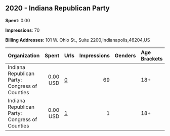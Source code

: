 ## 2020 - Indiana Republican Party 
**Spent**: 0.00

**Impressions**: 70

**Billing Addresses**: 101 W. Ohio St., Suite 2200,Indianapolis,46204,US

|Organization|Spent|Urls|Impressions|Genders|Age Brackets|Country Codes|
|:---|---:|:---|---:|:---|:---|:---|
|Indiana Republican Party: Congress of Counties|0.00 USD|[0](https://www.snap.com/political-ads/asset/7bf4f478680bf4a919794a31a17171a9f82d5900689fd01dac2686eeac28b746?mediaType=png)|69||18+|united states|
|Indiana Republican Party: Congress of Counties|0.00 USD|[1](https://www.snap.com/political-ads/asset/031384700341d846866066e0969f931c1ce16896c540e486aa94d0a3046b3941?mediaType=png)|1||18+|united states|
